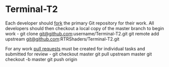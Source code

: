 # Terminal-T2
Each developer should [fork](https://help.github.com/articles/fork-a-repo) the primary Git repository for their work. All developers should then checkout a local copy of the master branch to begin work -
	git clone git@github.com:username/Terminal-T2.git
	git remote add upstream git@github.com:RTRShaders/Terminal-T2.git

For any work [pull requests](https://help.github.com/articles/about-pull-requests/) must be created for individual tasks and submitted for review -
	git checkout master
	git pull upstream master
	git checkout -b <new-issue-branch> master
	git push origin <new-issue-branch>
